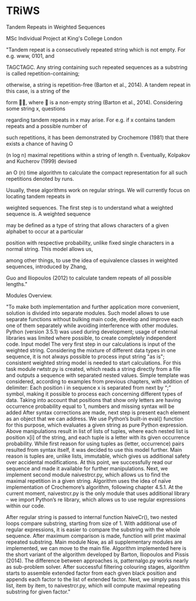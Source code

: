 # TRiWS
Tandem Repeats in Weighted Sequences

MSc Individual Project at King's College London 


"Tandem repeat is a consecutively repeated string which is not empty. For e.g. www, 0101, and

TAGCTAGC. Any string containing such repeated sequences as a substring is called repetition-containing;

otherwise, a string is repetition-free (Barton et al., 2014). A tandem repeat in this case, is a string of the

form , where  is a non-empty string (Barton et al., 2014). Considering some string x, questions

regarding tandem repeats in x may arise. For e.g. if x contains tandem repeats and a possible number of

such repetitions, it has been demonstrated by Crochemore (1981) that there exists a chance of having O

(n log n) maximal repetitions within a string of length n. Eventually, Kolpakov and Kucherov (1999) devised

an O (n) time algorithm to calculate the compact representation for all such repetitions denoted by runs.

Usually, these algorithms work on regular strings. We will currently focus on locating tandem repeats in

weighted sequences. The first step is to understand what a weighted sequence is. A weighted sequence

may be defined as a type of string that allows characters of a given alphabet to occur at a particular

position with respective probability, unlike fixed single characters in a normal string. This model allows us,

among other things, to use the idea of equivalence classes in weighted sequences, introduced by Zhang,

Guo and Iliopoulos (2012) to calculate tandem repeats of all possible lengths."


Modules Overview.

"To make both implementation and further application more convenient, solution is divided into separate modules. Such model allows to use separate functions without bulking main code, develop and improve each one of them separately while avoiding interference with other modules. Python (version 3.5.1) was used during development; usage of external libraries was limited where possible, to create completely independent code.
Input model
The very first step in our calculations is input of the weighted string. Considering the mixture of different data types in one sequence, it is not always possible to process input string "as is"; consistent weighted string model is needed to start calculations.
For this task module rwtstr.py is created, which reads a string directly from a file and outputs a sequence with separated nested values.
Simple template was considered, according to examples from previous chapters, with addition of delimiter:
Each position i in sequence x is separated from next by “;” symbol, making it possible to process each concerning different types of data. Taking into account that positions that show only letters are having occurrence probability equal to 1, numbers and missing syntax will be added
After syntax corrections are made, next step is present each element as an object that we can address. We use Python’s built-in eval() function for this purpose, which evaluates a given string as pure Python expression.
Above manipulations result in list of lists of tuples, where each nested list is position x[i] of the string, and each tuple is a letter with its given occurrence probability. While first reason for using tuples as (letter, occurrence) pairs resulted from syntax itself, it was decided to use this model further. Main reason is tuples are, unlike lists, immutable, which gives us additional safety over accidental modifications.
At this point, we successfully read our sequence and made it available for further manipulations. Next, we implement second module naivestrcr.py, which allows us to find the maximal repetition in a given string. Algorithm uses the idea of naïve implementation of Crochemore’s algorithm, following chapter 4.5.1. At the current moment, naivestrcr.py is the only module that uses additional library – we import Python’s re library, which allows us to use regular expressions within our code.

After regular string is passed to internal function NaiveCr(), two nested loops compare substring, starting from size of 1. With additional use of regular expressions, it is easier to compare the substring with the whole sequence. After maximum comparison is made, function will print maximal repeated substring.
Main module
Now, as all supplementary modules are implemented, we can move to the main file. Algorithm implemented here is the short variant of the algorithm developed by Barton, Iliopoulos and Pissis (2014).
The difference between approaches is, patternalgo.py works nearly as sub-problem solver.
After successful filtering colouring stages, algorithm starts to assemble extended factor from each given black position and appends each factor to the list of extended factor.
Next, we simply pass this list, item by item, to naivestrcr.py, which will compute maximal repeating substring for given factor."
